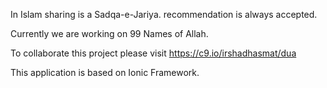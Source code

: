 In Islam sharing is a Sadqa-e-Jariya. recommendation is always accepted.

Currently we are working on 99 Names of Allah.

To collaborate this project please visit
https://c9.io/irshadhasmat/dua

This application is based on Ionic Framework.

